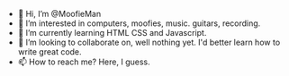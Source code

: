 - 👋 Hi, I’m @MoofieMan
- 👀 I’m interested in computers, moofies, music. guitars, recording.
- 🌱 I’m currently learning HTML CSS and Javascript.
- 💞️ I’m looking to collaborate on, well nothing yet. I'd better learn how to write great code.
- 📫 How to reach me? Here, I guess.

<!---
MoofieMan/MoofieMan is a ✨ special ✨ repository because its `README.md` (this file) appears on your GitHub profile.
You can click the Preview link to take a look at your changes.
--->
